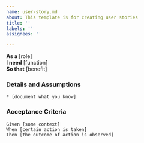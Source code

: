 ```yaml
---
name: user-story.md
about: This template is for creating user stories
title: ''
labels: ''
assignees: ''

---
```


**As a** [role]  
**I need** [function]  
**So that** [benefit]  
      
### Details and Assumptions
    * [document what you know]      

### Acceptance Criteria     

```gherkin 
Given [some context]
When [certain action is taken]
Then [the outcome of action is observed]
```
